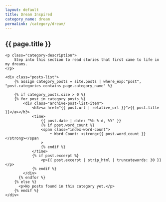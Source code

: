 ```yaml
---
layout: default
title: Dream Inspired
category_name: dream
permalink: /category/dream/
---
```


<div class="category-page">
    <h2 class="category-title">{{ page.title }}</h2>

    <p class="category-description">
        Step into this section to read stories that first came to life in my dreams.
    </p>

    <div class="posts-list">
        {% assign category_posts = site.posts | where_exp:"post", "post.categories contains page.category_name" %}

        {% if category_posts.size > 0 %}
        {% for post in category_posts %}
            <div class="archive-post-list-item">
                <h3><a href="{{ post.url | relative_url }}">{{ post.title }}</a></h3>
                <time>
                    {{ post.date | date: "%b %-d, %Y" }}
                    {% if post.word_count %}
                    <span class="index-word-count">
                        • Word Count: <strong>{{ post.word_count }}</strong></span
                    >
                    {% endif %}
                </time>
                {% if post.excerpt %}
                    <p>{{ post.excerpt | strip_html | truncatewords: 30 }}</p>
                {% endif %}
            </div>
          {% endfor %}
        {% else %}
          <p>No posts found in this category yet.</p>
        {% endif %}
    </div>
</div>
